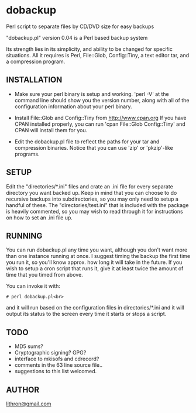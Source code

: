 # dobackup
Perl script to separate files by CD/DVD size for easy backups

"dobackup.pl" version 0.04 is a Perl based backup system

Its strength lies in its simplicity, and ability to be changed for specific situations.  All it requires is Perl, File::Glob, Config::Tiny, a text editor tar, and a compression program.


INSTALLATION
------------
* Make sure your perl binary is setup and working.  'perl -V' at the command 
  line should show you the version number, along with all of the configuration
  information about your perl binary.  

* Install File::Glob and Config::Tiny from http://www.cpan.org
  If you have CPAN installed properly, you can run 
  'cpan File::Glob Config::Tiny' and CPAN will install them for you.

* Edit the dobackup.pl file to reflect the paths for your tar and compression
  binaries.  Notice that you can use 'zip' or 'pkzip'-like programs.


SETUP
-----
Edit the "directories/*.ini" files and crate an .ini file for every separate directory you want backed up.  Keep in mind that you can choose to do recursive backups into subdirectories, so you may only need to setup a handful of these.  The "directories/test.ini" that is included with the package is heavily commented, so you may wish to read through it for instructions on how to set an .ini file up.


RUNNING
------- 
You can run dobackup.pl any time you want, although you don't want more than one instance running at once.  I suggest timing the backup the first time you run it, so you'll know approx. how long it will take in the future.  If you wish to setup a cron script that runs it, give it at least twice the amount of time that you timed from above.

You can invoke it with:<br>
```
# perl dobackup.pl<br>
```
and it will run based on the configuration files in directories/*.ini and it will output its status to the screen every time it starts or stops a script.


TODO
----
* MD5 sums?
* Cryptographic signing? GPG?
* interface to mkisofs and cdrecord?
* comments in the 63 line source file..
* suggestions to this list welcomed.


AUTHOR
------
lithron@gmail.com
